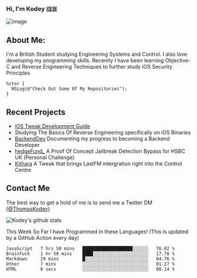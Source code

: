 ### Hi, I'm Kodey 🇬🇧
![image](https://kodeycodesstuff.tech/memoji.jpg)

## About Me:
I'm a British Student studying Engineering Systems and Control. I also love developing my programming skills.
Recently I have been learning Objective-C and Reverse Engineering Techniques to further study iOS Security Principles

```objc
%ctor {
  NSLog(@"Check Out Some Of My Repositories");  
}
```

## Recent Projects
- [iOS Tweak Development Guide](https://kodeycodesstuff.tech/guide)
- Studying The Basics Of Reverse Engineering specifically on iOS Binaries
- [BackendDev](https://github.com/KodeyThomas/BackendDev) Documenting my progress to becoming a Backend Developer
- [hedgeFund_](https://github.com/KodeyThomas/hedgeFund) A Proof Of Concept Jailbreak Detection Bypass for HSBC UK (Personal Challenge)
- [Kithara](https://github.com/KodeyThomas/Kithara) A Tweak that brings LastFM intergration right into the Control Centre

## Contact Me
The best way to get a hold of me is to send me a Twitter DM [(@ThomasKodey)](https://twitter.com/ThomasKodey)

![Kodey's github stats](https://githubstats.kodeythomas.vercel.app/api?username=KodeyThomas)

This Week So Far I have Programmed in these Languages! (This is updated by a GitHub Action every day)
<!--START_SECTION:waka-->
```text
JavaScript   7 hrs 50 mins   ███████████████████░░░░░░   76.02 % 
Brainfuck    1 hr 50 mins    ████░░░░░░░░░░░░░░░░░░░░░   17.78 % 
Markdown     29 mins         █░░░░░░░░░░░░░░░░░░░░░░░░   04.76 % 
Other        7 mins          ░░░░░░░░░░░░░░░░░░░░░░░░░   01.27 % 
HTML         0 secs          ░░░░░░░░░░░░░░░░░░░░░░░░░   00.14 %
```
<!--END_SECTION:waka-->
